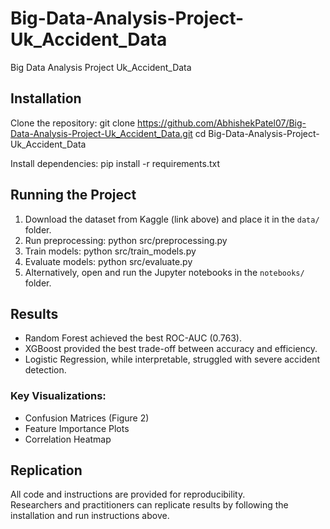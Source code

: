 # Big-Data-Analysis-Project-Uk_Accident_Data
Big Data Analysis Project Uk_Accident_Data

## Installation
Clone the repository:
git clone https://github.com/AbhishekPatel07/Big-Data-Analysis-Project-Uk_Accident_Data.git
cd Big-Data-Analysis-Project-Uk_Accident_Data

Install dependencies:
pip install -r requirements.txt


## Running the Project
1. Download the dataset from Kaggle (link above) and place it in the `data/` folder.
2. Run preprocessing:
   python src/preprocessing.py
3. Train models:
   python src/train_models.py
4. Evaluate models:
   python src/evaluate.py
5. Alternatively, open and run the Jupyter notebooks in the `notebooks/` folder.


## Results
- Random Forest achieved the best ROC-AUC (0.763).
- XGBoost provided the best trade-off between accuracy and efficiency.
- Logistic Regression, while interpretable, struggled with severe accident detection.

### Key Visualizations:
- Confusion Matrices (Figure 2)
- Feature Importance Plots
- Correlation Heatmap

## Replication
All code and instructions are provided for reproducibility.  
Researchers and practitioners can replicate results by following the installation and run instructions above.

